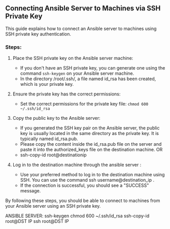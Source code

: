 ## Connecting Ansible Server to Machines via SSH Private Key

This guide explains how to connect an Ansible server to machines using SSH private key authentication.

### Steps:

1. Place the SSH private key on the Ansible server machine:
   - If you don't have an SSH private key, you can generate one using the command `ssh-keygen` on your Ansible server machine.
   - In the directory /root/.ssh/, a file named id_rsa has been created, which is your private key.

2. Ensure the private key has the correct permissions:
   - Set the correct permissions for the private key file: `chmod 600 ~/.ssh/id_rsa`

3. Copy the public key to the Ansible server:
   - If you generated the SSH key pair on the Ansible server, the public key is usually located in the same directory as the private key. It is typically named id_rsa.pub.
   - Please copy the content inside the id_rsa.pub file on the server and paste it into the authorized_keys file on the destination machine.
   OR
   - ssh-copy-id root@destinationip
     
4. Log in to the destination machine through the ansible server :
   - Use your preferred method to log in to the destination machine using SSH. You can use the command ssh username@destination_ip .
   - If the connection is successful, you should see a "SUCCESS" message.

By following these steps, you should be able to connect to machines from your Ansible server using an SSH private key.


ANSIBLE SERVER:
ssh-keygen
chmod 600 ~/.ssh/id_rsa
ssh-copy-id root@DST IP
ssh root@DST IP

